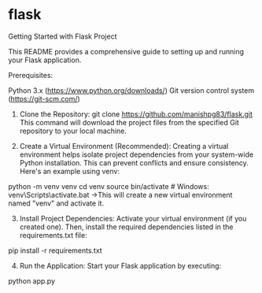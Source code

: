 # flask
Getting Started with Flask Project

This README provides a comprehensive guide to setting up and running your Flask application.

Prerequisites:

Python 3.x (https://www.python.org/downloads/)
Git version control system (https://git-scm.com/)

1. Clone the Repository:
git clone https://github.com/manishpg83/flask.git
This command will download the project files from the specified Git repository to your local machine.


2. Create a Virtual Environment (Recommended):
Creating a virtual environment helps isolate project dependencies from your system-wide Python installation. This can prevent conflicts and ensure consistency. Here's an example using venv:

python -m venv venv
cd venv
source bin/activate  # Windows: venv\Scripts\activate.bat
->This will create a new virtual environment named "venv" and activate it.

3. Install Project Dependencies:
Activate your virtual environment (if you created one). Then, install the required dependencies listed in the requirements.txt file:

pip install -r requirements.txt

4. Run the Application:
Start your Flask application by executing:

python app.py